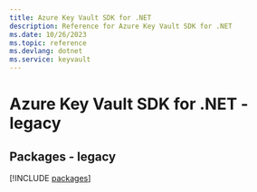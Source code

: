 ```yaml
---
title: Azure Key Vault SDK for .NET
description: Reference for Azure Key Vault SDK for .NET
ms.date: 10/26/2023
ms.topic: reference
ms.devlang: dotnet
ms.service: keyvault
---
```

# Azure Key Vault SDK for .NET - legacy
## Packages - legacy
[!INCLUDE [packages](key-vault-index.md)]